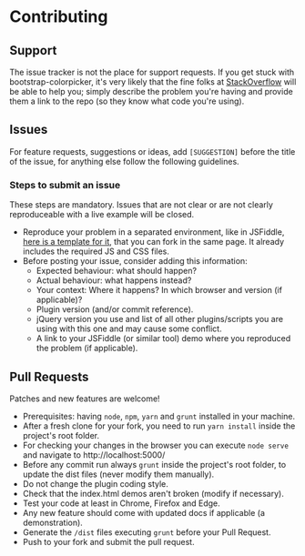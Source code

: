 # Contributing

## Support

The issue tracker is not the place for support requests. If you get stuck with bootstrap-colorpicker, it's very likely
that the fine folks at [StackOverflow](http://stackoverflow.com/) will be able to help you; simply describe the problem
you're having and provide them a link to the repo (so they know what code you're using).

## Issues

For feature requests, suggestions or ideas, add `[SUGGESTION]` before the title of the issue, for anything else follow
the following guidelines.

### Steps to submit an issue

These steps are mandatory. Issues that are not clear or are not clearly reproduceable with a live example will be closed.

- Reproduce your problem in a separated environment, like in JSFiddle,
  [here is a template for it](http://jsfiddle.net/0vopxm13/157/), that you can fork in the same page.
  It already includes the required JS and CSS files.
- Before posting your issue, consider adding this information:
  - Expected behaviour: what should happen?
  - Actual behaviour: what happens instead?
  - Your context: Where it happens? In which browser and version (if applicable)?
  - Plugin version (and/or commit reference).
  - jQuery version you use and list of all other plugins/scripts you are using with this one and may cause some conflict.
  - A link to your JSFiddle (or similar tool) demo where you reproduced the problem (if applicable).

## Pull Requests

Patches and new features are welcome!

- Prerequisites: having `node`, `npm`, `yarn` and `grunt` installed in your machine.
- After a fresh clone for your fork, you need to run `yarn install` inside the project's root folder.
- For checking your changes in the browser you can execute `node serve` and navigate to http://localhost:5000/
- Before any commit run always `grunt` inside the project's root folder, to update the dist files
  (never modify them manually).
- Do not change the plugin coding style.
- Check that the index.html demos aren't broken (modify if necessary).
- Test your code at least in Chrome, Firefox and Edge.
- Any new feature should come with updated docs if applicable (a demonstration).
- Generate the `/dist` files executing `grunt` before your Pull Request.
- Push to your fork and submit the pull request.
